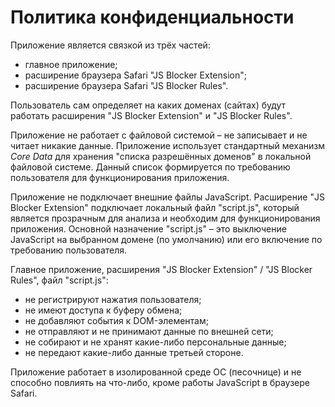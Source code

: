 
# Политика конфиденциальности

Приложение является связкой из трёх частей:
- главное приложение;
- расширение браузера Safari "JS Blocker Extension";
- расширение браузера Safari "JS Blocker Rules".

Пользователь сам определяет на каких доменах (сайтах) будут работать
расширения "JS Blocker Extension" и "JS Blocker Rules".

Приложение не работает с файловой системой – не записывает и не читает никакие данные.
Приложение использует стандартный механизм _Core Data_ для хранения "списка разрешённых доменов"
в локальной файловой системе. Данный список формируется по требованию пользователя для
функционирования приложения.

Приложение не подключает внешние файлы JavaScript.
Расширение "JS Blocker Extension" подключает локальный файл "script.js",
который является прозрачным для анализа и необходим для функционирования приложения.
Основной назначение "script.js" – это выключение JavaScript на выбранном
домене (по умолчанию) или его включение по требованию пользователя.

Главное приложение, расширения "JS Blocker Extension" / "JS Blocker Rules", файл "script.js":
- не регистрируют нажатия пользователя;
- не имеют доступа к буферу обмена;
- не добавляют события к DOM-элементам;
- не отправляют и не принимают данные по внешней сети;
- не собирают и не хранят какие-либо персональные данные;
- не передают какие-либо данные третьей стороне.

Приложение работает в изолированной среде ОС (песочнице) и не способно повлиять
на что-либо, кроме работы JavaScript в браузере Safari.
